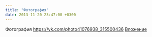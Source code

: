 ```yaml
---
title: "Фотография"
date: 2013-11-20 23:47:00 +0300
---
```


Фотография
<a class="vk-attach" href="https://vk.com/photo41076938_315500436">https://vk.com/photo41076938_315500436</a>
<a class="vk-attach" href="https://vk.com/photo41076938_315500436">Вложение</a>
